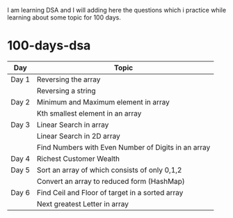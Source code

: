 I am learning DSA and I will adding here the questions which i practice while learning about some topic for 100 days.

# 100-days-dsa
| Day    | Topic  
|--------|---------
| Day 1  | Reversing the array
|        |Reversing a string  
| Day 2  |Minimum and Maximum element in array
|        |Kth smallest element in an array
| Day 3 | Linear Search in array
|       | Linear Search in 2D array
|       | Find Numbers with Even Number of Digits in an array
| Day 4  |Richest Customer Wealth
| Day 5  | Sort an array of which consists of only 0,1,2
|        | Convert an array to reduced form (HashMap)
| Day 6  | Find Ceil and Floor of target in a sorted array
|        | Next greatest Letter in array
